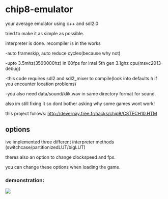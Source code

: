 # chip8-emulator
your average emulator using c++ and sdl2.0

tried to make it as simple as possible.

interpreter is done. recompiler is in the works

-auto frameskip, auto reduce cycles(because why not)

-upto 3.5mhz(3500000hz) in 60fps for intel 5th gen 3.1ghz cpu(msvc2013-debug)

-this code requires sdl2 and sdl2_mixer to compile(look into defaults.h if you encounter location problems)

-you also need data/sound/klik.wav in same directory format for sound.

also im still fixing it so dont bother asking why some games wont work!

this project follows:
http://devernay.free.fr/hacks/chip8/C8TECH10.HTM

## options

ive implemented three different interpreter methods (switchcase/partitionizedLUT/bigLUT)

theres also an option to change clockspeed and fps.

you can change these options when loading the game.

### demonstration:


[![](http://img.youtube.com/vi/5feeAfAG0w8/0.jpg)](http://www.youtube.com/watch?v=5feeAfAG0w8 "https://i.ytimg.com/vi/5feeAfAG0w8/hqdefault.jpg?sqp=-oaymwEZCNACELwBSFXyq4qpAwsIARUAAIhCGAFwAQ==&rs=AOn4CLCQM2SEeP7qw29AFuZv0c7xR3VCRA")
